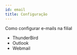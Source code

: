 ```yaml
---
id: email
title: Configuração
---
```


Como configurar e-mails na filial 

* ThunderBird
* Outlook 
* Webmail